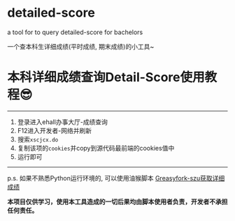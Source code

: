 # detailed-score
a tool for to query detailed-score for bachelors

一个查本科生详细成绩(平时成绩, 期末成绩)的小工具~

# 本科详细成绩查询Detail-Score使用教程😎
---
1. 登录进入ehall办事大厅-成绩查询
2. F12进入开发者-网络并刷新
3. 搜索`xscjcx.do`
4. 复制该项的`cookies`并copy到源代码最前端的cookies值中
5. 运行即可
---
p.s. 如果不熟悉Python运行环境的, 可以使用油猴脚本 [Greasyfork-szu获取详细成绩](https://github.com/Liunian2000/GradeInquiry4SZU) 

**本项目仅供学习，使用本工具造成的一切后果均由脚本使用者负责，开发者不承担任何责任。**
